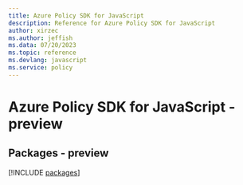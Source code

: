 ```yaml
---
title: Azure Policy SDK for JavaScript
description: Reference for Azure Policy SDK for JavaScript
author: xirzec
ms.author: jeffish
ms.data: 07/20/2023
ms.topic: reference
ms.devlang: javascript
ms.service: policy
---
```

# Azure Policy SDK for JavaScript - preview
## Packages - preview
[!INCLUDE [packages](policy-index.md)]